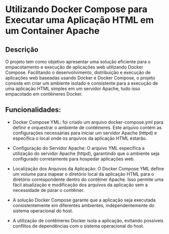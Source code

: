 
# Utilizando Docker Compose para Executar uma Aplicação HTML em um Container Apache

## Descrição

O projeto tem como objetivo apresentar uma solução eficiente para o empacotamento e execução de aplicações web utilizando Docker Compose. Facilitando o desenvolvimento, distribuição e execução de aplicações web baseadas usando Docker e Docker Compose, o projeto consiste em criar um ambiente isolado e consistente para a execução de uma aplicação HTML simples em um servidor Apache, tudo isso empacotado em contêineres Docker.

## Funcionalidades:

- Docker Compose YML: foi criado um arquivo docker-compose.yml para definir e orquestrar o ambiente de contêineres. Este arquivo contém as configurações necessárias para iniciar um servidor Apache (httpd) e especifica o local onde os arquivos da aplicação HTML estarão.

- Configuração do Servidor Apache: O arquivo YML especifica a utilização do servidor Apache (httpd), garantindo que o ambiente seja configurado corretamente para hospedar aplicações web.

- Localização dos Arquivos da Aplicação: O Docker Compose YML define um volume para mapear o diretório local da aplicação HTML para o diretório correspondente dentro do contêiner Apache. Isso permite uma fácil atualização e modificação dos arquivos da aplicação sem a necessidade de parar o contêiner.

- A solução Docker Compose garante que a aplicação seja executada consistentemente em diferentes ambientes, independentemente do sistema operacional do host.

- A utilização de contêineres Docker isola a aplicação, evitando possíveis conflitos de dependências com o sistema operacional do host.